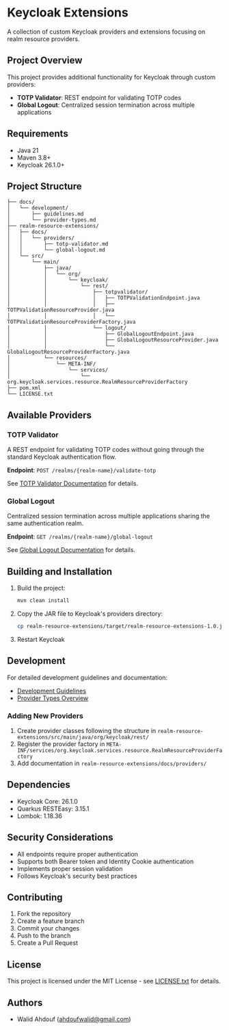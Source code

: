 # Keycloak Extensions

A collection of custom Keycloak providers and extensions focusing on realm resource providers.

## Project Overview

This project provides additional functionality for Keycloak through custom providers:

- **TOTP Validator**: REST endpoint for validating TOTP codes
- **Global Logout**: Centralized session termination across multiple applications

## Requirements

- Java 21
- Maven 3.8+
- Keycloak 26.1.0+

## Project Structure

```
├── docs/
│   └── development/
│       ├── guidelines.md
│       └── provider-types.md
├── realm-resource-extensions/
│   ├── docs/
│   │   └── providers/
│   │       ├── totp-validator.md
│   │       └── global-logout.md
│   └── src/
│       └── main/
│           ├── java/
│           │   └── org/
│           │       └── keycloak/
│           │           └── rest/
│           │               ├── totpvalidator/
│           │               │   ├── TOTPValidationEndpoint.java
│           │               │   ├── TOTPValidationResourceProvider.java
│           │               │   └── TOTPValidationResourceProviderFactory.java
│           │               └── logout/
│           │                   ├── GlobalLogoutEndpoint.java
│           │                   ├── GlobalLogoutResourceProvider.java
│           │                   └── GlobalLogoutResourceProviderFactory.java
│           └── resources/
│               └── META-INF/
│                   └── services/
│                       └── org.keycloak.services.resource.RealmResourceProviderFactory
├── pom.xml
└── LICENSE.txt
```

## Available Providers

### TOTP Validator

A REST endpoint for validating TOTP codes without going through the standard Keycloak authentication flow.

**Endpoint**: `POST /realms/{realm-name}/validate-totp`

See [TOTP Validator Documentation](realm-resource-extensions/docs/providers/totp-validator.md) for details.

### Global Logout

Centralized session termination across multiple applications sharing the same authentication realm.

**Endpoint**: `GET /realms/{realm-name}/global-logout`

See [Global Logout Documentation](realm-resource-extensions/docs/providers/global-logout.md) for details.

## Building and Installation

1. Build the project:
   ```bash
   mvn clean install
   ```

2. Copy the JAR file to Keycloak's providers directory:
   ```bash
   cp realm-resource-extensions/target/realm-resource-extensions-1.0.jar $KEYCLOAK_HOME/providers/
   ```

3. Restart Keycloak

## Development

For detailed development guidelines and documentation:

- [Development Guidelines](docs/development/guidelines.md)
- [Provider Types Overview](docs/development/provider-types.md)

### Adding New Providers

1. Create provider classes following the structure in `realm-resource-extensions/src/main/java/org/keycloak/rest/`
2. Register the provider factory in `META-INF/services/org.keycloak.services.resource.RealmResourceProviderFactory`
3. Add documentation in `realm-resource-extensions/docs/providers/`

## Dependencies

- Keycloak Core: 26.1.0
- Quarkus RESTEasy: 3.15.1
- Lombok: 1.18.36

## Security Considerations

- All endpoints require proper authentication
- Supports both Bearer token and Identity Cookie authentication
- Implements proper session validation
- Follows Keycloak's security best practices

## Contributing

1. Fork the repository
2. Create a feature branch
3. Commit your changes
4. Push to the branch
5. Create a Pull Request

## License

This project is licensed under the MIT License - see [LICENSE.txt](LICENSE.txt) for details.

## Authors

- Walid Ahdouf (ahdoufwalid@gmail.com)